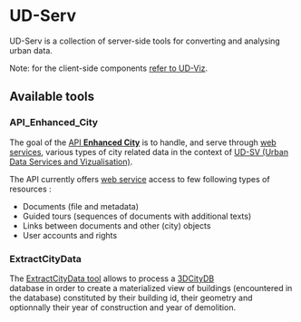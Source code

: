 # UD-Serv

UD-Serv is a collection of server-side tools for converting and analysing urban data.

Note: for the client-side components [refer to UD-Viz](https://github.com/VCityTeam/UD-Viz/).

## Available tools

### API_Enhanced_City
The goal of the 
[API **Enhanced City**](https://github.com/MEPP-team/UD-Serv/blob/master/API_Enhanced_City) 
is to handle, and serve through [web services](https://en.wikipedia.org/wiki/Web_service), 
various types of city related data in the context of 
[UD-SV (Urban Data Services and Vizualisation)](https://github.com/VCityTeam/UD-SV). 

The API currently offers [web service](https://en.wikipedia.org/wiki/Web_service) 
access to few following types of resources :
- Documents (file and metadata)
- Guided tours (sequences of documents with additional texts)
- Links between documents and other (city) objects
- User accounts and rights

### ExtractCityData
The [ExtractCityData tool](ExtractCityData) allows to process a 
[3DCityDB](https://www.3dcitydb.org/3dcitydb/3dcitydbhomepage/)  
database in order to create a materialized view of buildings (encountered in
the database) constituted by their building id, their geometry and optionnally
their year of construction and year of demolition.
